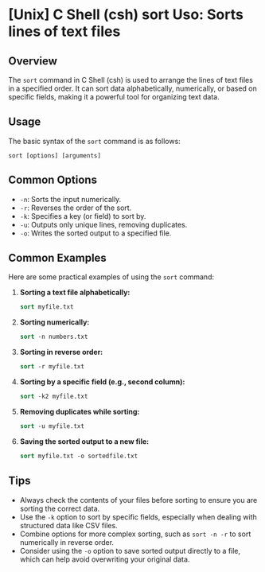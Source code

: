 # [Unix] C Shell (csh) sort Uso: Sorts lines of text files

## Overview
The `sort` command in C Shell (csh) is used to arrange the lines of text files in a specified order. It can sort data alphabetically, numerically, or based on specific fields, making it a powerful tool for organizing text data.

## Usage
The basic syntax of the `sort` command is as follows:

```
sort [options] [arguments]
```

## Common Options
- `-n`: Sorts the input numerically.
- `-r`: Reverses the order of the sort.
- `-k`: Specifies a key (or field) to sort by.
- `-u`: Outputs only unique lines, removing duplicates.
- `-o`: Writes the sorted output to a specified file.

## Common Examples
Here are some practical examples of using the `sort` command:

1. **Sorting a text file alphabetically:**
   ```csh
   sort myfile.txt
   ```

2. **Sorting numerically:**
   ```csh
   sort -n numbers.txt
   ```

3. **Sorting in reverse order:**
   ```csh
   sort -r myfile.txt
   ```

4. **Sorting by a specific field (e.g., second column):**
   ```csh
   sort -k2 myfile.txt
   ```

5. **Removing duplicates while sorting:**
   ```csh
   sort -u myfile.txt
   ```

6. **Saving the sorted output to a new file:**
   ```csh
   sort myfile.txt -o sortedfile.txt
   ```

## Tips
- Always check the contents of your files before sorting to ensure you are sorting the correct data.
- Use the `-k` option to sort by specific fields, especially when dealing with structured data like CSV files.
- Combine options for more complex sorting, such as `sort -n -r` to sort numerically in reverse order.
- Consider using the `-o` option to save sorted output directly to a file, which can help avoid overwriting your original data.